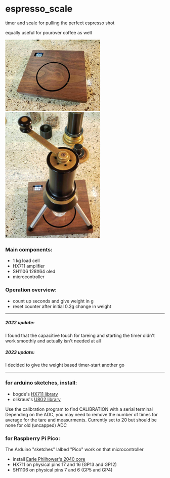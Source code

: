 # espresso_scale
timer and scale for pulling the perfect espresso shot

equally useful for pourover coffee as well


<img src=https://github.com/ssk8/project_pics/blob/main/new_espresso_scale.jpg width="300"/> 

<img src=https://github.com/ssk8/project_pics/blob/main/esspresso_scale_action1.jpg width="300"/>

### Main components:
- 1 kg load cell
- HX711 amplifier
- SH1106 128X64 oled
- microcontroller

### Operation overview:
- count up seconds and give weight in g
- reset counter after initial 0.2g change in weight


---

##### 2022 update:
I found that the capacitive touch for tareing and starting the timer didn't work smoothly and actually isn't needed at all

##### 2023 update:
I decided to give the weight based timer-start another go

---

### for arduino sketches, install:
- bogde's [HX711 library](https://github.com/bogde/HX711)
- olikraus's [U8G2 library](https://github.com/olikraus/u8g2)

Use the calibration program to find CALIBRATION with a serial terminal
Depending on the ADC, you may need to remove the number of times for average for the tare and measurments. Currently set to 20 but should be none for old (uncapped) ADC

### for Raspberry Pi Pico:
The Arduino "sketches" lalbed "Pico" work on that microcontroller
- install [Earle Philhower's 2040 core](https://github.com/earlephilhower/arduino-pico)
- HX711 on physical pins 17 and 16 (GP13 and GP12)
- SH1106 on physical pins 7 and 6 (GP5 and GP4)
